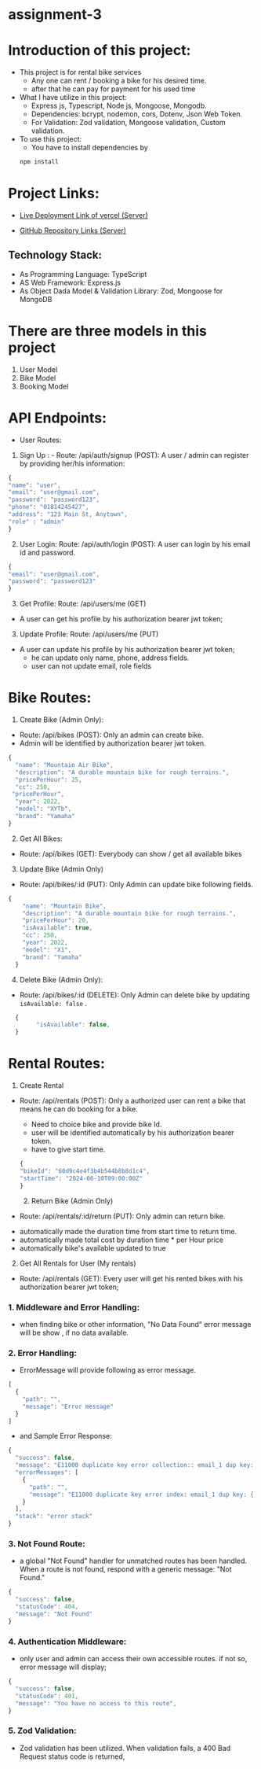 # assignment-3

# Introduction of this project:

- This project is for rental bike services
  - Any one can rent / booking a bike for his desired time.
  - after that he can pay for payment for his used time
- What I have utilize in this project:
  - Express js, Typescript, Node js, Mongoose, Mongodb.
  - Dependencies: bcrypt, nodemon, cors, Dotenv, Json Web Token.
  - For Validation: Zod validation, Mongoose validation, Custom validation.
- To use this project:
  - You have to install dependencies by
  ```javascript
  npm install
  ```

# Project Links: 
* [Live Deployment Link of vercel (Server)](https://assignment-3-rho-nine.vercel.app/)

* [GitHub Repository Links (Server)](https://github.com/jamirali720/assignment-3)


## Technology Stack:

- As Programming Language: TypeScript
- AS Web Framework: Express.js
- As Object Dada Model & Validation Library: Zod, Mongoose for MongoDB

# There are three models in this project

1. User Model
2. Bike Model
3. Booking Model

# API Endpoints:

- User Routes:

1. Sign Up : - Route: /api/auth/signup (POST): A user / admin can register by providing her/his information:

```javascript
{
"name": "user",
"email": "user@gmail.com",
"password": "password123",
"phone": "01814245427",
"address": "123 Main St, Anytown",
"role" : "admin"
}

```


2. User Login: Route: /api/auth/login (POST): A user can login by his email id and password.
```javascript
{
"email": "user@gmail.com",
"password": "password123"
}
````

3. Get Profile: Route: /api/users/me (GET)

- A user can get his profile by his authorization bearer jwt token;

3. Update Profile: Route: /api/users/me (PUT)

- A user can update his profile by his authorization bearer jwt token;
  - he can update only name, phone, address fields.
  - user can not update email, role fields

# Bike Routes:

1. Create Bike (Admin Only):

- Route: /api/bikes (POST): Only an admin can create bike.
- Admin will be identified by authorization bearer jwt token.

```javascript
{
  "name": "Mountain Air Bike",
  "description": "A durable mountain bike for rough terrains.",
  "pricePerHour": 25,
  "cc": 250,
 "pricePerHour",
  "year": 2022,
  "model": "XYTb",
  "brand": "Yamaha"
}

```

2. Get All Bikes:

- Route: /api/bikes (GET): Everybody can show / get all available bikes

3. Update Bike (Admin Only)

- Route: /api/bikes/:id (PUT): Only Admin can update bike following fields.

```javascript
{
    "name": "Mountain Bike",
    "description": "A durable mountain bike for rough terrains.",
    "pricePerHour": 20,
    "isAvailable": true,
    "cc": 250,
    "year": 2022,
    "model": "X1",
    "brand": "Yamaha"
  }
```

4. Delete Bike (Admin Only):

- Route: /api/bikes/:id (DELETE): Only Admin can delete bike by updating `isAvailable: false` .

```javascript
  {
        "isAvailable": false,
  }
```

# Rental Routes:

1. Create Rental

- Route: /api/rentals (POST): Only a authorized user can rent a bike that means he can do booking for a bike.

  - Need to choice bike and provide bike Id.
  - user will be identified automatically by his authorization bearer token.
  - have to give start time.

  ```javascript
  {
  "bikeId": "60d9c4e4f3b4b544b8b8d1c4",
  "startTime": "2024-06-10T09:00:00Z"
  }

  ```


  2. Return Bike (Admin Only)

* Route: /api/rentals/:id/return (PUT): Only admin can return bike.
- automatically made the duration time from start time to return time. 
- automatically made total cost by duration time * per Hour price 
- automatically bike's available updated to true



 2. Get All Rentals for User (My rentals)

* Route: /api/rentals (GET): Every user will get his rented bikes with his authorization bearer jwt token;




### 1. Middleware and Error Handling:
* when finding bike or other information, "No Data Found" error message will be show , if no data available.

### 2. Error Handling:
* ErrorMessage will provide following as error message.
```javascript
[
  {
    "path": "",
    "message": "Error message"
  }
]

```
* and Sample Error Response:

```javascript
{
  "success": false,
  "message": "E11000 duplicate key error collection:: email_1 dup key: { email: \\"user@gmail.com\\" }",
  "errorMessages": [
    {
      "path": "",
      "message": "E11000 duplicate key error index: email_1 dup key: { email: \\"user@gmail.com\\" }"
    }
  ],
  "stack": "error stack"
}


```


### 3. Not Found Route:
* a global "Not Found" handler for unmatched routes   has been handled. When a route is not found, respond with a generic message: "Not Found."
```javascript
{
  "success": false,
  "statusCode": 404,
  "message": "Not Found"
}


```

### 4. Authentication Middleware: 
* only user and admin can access their own accessible routes. if not so, error message will display;
```javascript
{
  "success": false,
  "statusCode": 401,
  "message": "You have no access to this route",
}
```

### 5. Zod Validation:
* Zod validation has been utilized. When validation fails, a 400 Bad Request status code is returned,